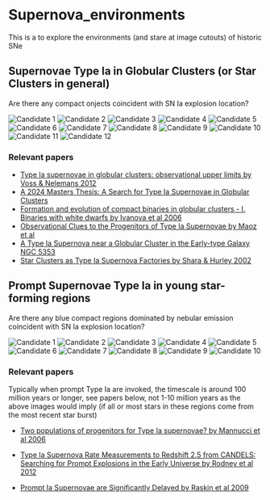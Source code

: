# Supernova_environments

This is a to explore the environments (and stare at image cutouts) of historic SNe



## Supernovae Type Ia in Globular Clusters (or Star Clusters in general)

Are there any compact onjects coincident with SN Ia explosion location?

![Candidate 1](images/decals/fixed_physical/decals_cutout_342.1708333333333_8.17.jpg)
![Candidate 2](images/decals/fixed_physical/decals_cutout_187.84104166666665_29.134444444444444.jpg)
![Candidate 3](images/decals/fixed_physical/decals_cutout_104.90041666666666_59.51711111111111.jpg)
![Candidate 4](images/decals/fixed_physical/decals_cutout_49.228899999999996_-0.35597999999999996.jpg)
![Candidate 5](images/decals/fixed_physical/decals_cutout_36.512191666666666_0.261225.jpg)
![Candidate 6](images/decals/fixed_physical/decals_cutout_193.141125_-9.775194444444445.jpg)
![Candidate 7](images/decals/fixed_physical/decals_cutout_194.70041666666665_27.67377777777778.jpg)
![Candidate 8](images/decals/fixed_physical/decals_cutout_195.64024999999998_27.43647222222222.jpg)
![Candidate 9](images/decals/fixed_physical/decals_cutout_29.1471_-0.28857299999999997.jpg)
![Candidate 10](images/decals/fixed_physical/decals_cutout_275.50754166666667_66.60338888888889.jpg)
![Candidate 11](images/decals/fixed_physical/decals_cutout_21.23845833333333_9.550416666666667.jpg)
![Candidate 12](images/decals/fixed_physical/decals_cutout_197.27183333333332_17.07286111111111.jpg)


### Relevant papers
- [Type Ia supernovae in globular clusters: observational upper limits by Voss & Nelemans 2012](https://ui.adsabs.harvard.edu/abs/2012A%26A...539A..77V/abstract)
- [A 2024 Masters Thesis: A Search for Type Ia Supernovae in Globular Clusters](https://clok.uclan.ac.uk/32336/1/Craggs%2C%20Alan_MSc_ThesisSubmission_20240622.pdf)
- [Formation and evolution of compact binaries in globular clusters - I. Binaries with white dwarfs by Ivanova et al 2006](https://ui.adsabs.harvard.edu/abs/2006MNRAS.372.1043I/abstract)
- [Observational Clues to the Progenitors of Type Ia Supernovae by Maoz et al](https://ui.adsabs.harvard.edu/abs/2014ARA%26A..52..107M/abstract)
- [A Type Ia Supernova near a Globular Cluster in the Early-type Galaxy NGC 5353](https://ui.adsabs.harvard.edu/abs/2024ApJ...968L...6B/abstract)
- [Star Clusters as Type Ia Supernova Factories by Shara & Hurley 2002](https://ui.adsabs.harvard.edu/abs/2002ApJ...571..830S/abstract)

## Prompt Supernovae Type Ia in young star-forming regions

Are there any blue compact regions dominated by nebular emission coincident with SN Ia explosion location?

![Candidate 1](images/decals/fixed_physical/decals_cutout_191.29099999999997_-6.3173055555555555.jpg)
![Candidate 2](images/decals/fixed_physical/decals_cutout_7.300375_33.10819444444444.jpg)
![Candidate 3](images/decals/fixed_physical/decals_cutout_321.49662499999994_-3.8129999999999997.jpg)
![Candidate 4](images/decals/fixed_physical/decals_cutout_183.80033333333333_-3.438416666666667.jpg)
![Candidate 5](images/decals/fixed_physical/decals_cutout_325.59441666666663_-44.78922222222222.jpg)
![Candidate 6](images/decals/fixed_physical/decals_cutout_175.6092083333333_20.118055555555557.jpg)
![Candidate 7](images/decals/fixed_physical/decals_cutout_353.71954166666666_18.226499999999998.jpg)
![Candidate 8](images/decals/fixed_physical/decals_cutout_321.39175_-40.27869444444444.jpg)
![Candidate 9](images/decals/fixed_physical/decals_cutout_197.27183333333332_17.07286111111111.jpg)
![Candidate 10](images/decals/fixed_physical/decals_cutout_9.507291666666665_-13.860972222222221.jpg)

### Relevant papers

Typically when prompt Type Ia are invoked, the timescale is around 100 million years or longer, see papers below, not 1-10 million years as the above images would imply (if all or most stars in these regions come from the most recent star burst)
- [Two populations of progenitors for Type Ia supernovae? by Mannucci et al 2006](https://ui.adsabs.harvard.edu/abs/2006MNRAS.370..773M/abstract)

- [Type Ia Supernova Rate Measurements to Redshift 2.5 from CANDELS: Searching for Prompt Explosions in the Early Universe by Rodney et al 2012](https://ui.adsabs.harvard.edu/abs/2014AJ....148...13R/abstract)
- [Prompt Ia Supernovae are Significantly Delayed by Raskin et al 2009](https://ui.adsabs.harvard.edu/abs/2009ApJ...707...74R/abstract)


